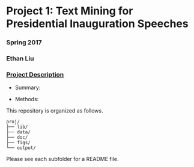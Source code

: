 # Project 1: Text Mining for Presidential Inauguration Speeches
### Spring 2017
### Ethan Liu

### [Project Description](doc/)

+ Summary:

+ Methods:


This repository is organized as follows.
```
proj/
├── lib/
├── data/
├── doc/
├── figs/
└── output/
```

Please see each subfolder for a README file.